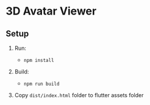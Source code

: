 # 3D Avatar Viewer

## Setup

1. Run:

   - `npm install`

2. Build:

   - `npm run build`

3. Copy `dist/index.html` folder to flutter assets folder
